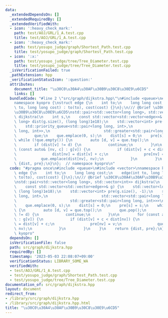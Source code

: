 ```yaml
---
data:
  _extendedDependsOn: []
  _extendedRequiredBy: []
  _extendedVerifiedWith:
  - icon: ':heavy_check_mark:'
    path: test/AOJ/GRL/1_A.test.cpp
    title: test/AOJ/GRL/1_A.test.cpp
  - icon: ':heavy_check_mark:'
    path: test/yosupo_judge/graph/Shortest_Path.test.cpp
    title: test/yosupo_judge/graph/Shortest_Path.test.cpp
  - icon: ':x:'
    path: test/yosupo_judge/tree/Tree_Diameter.test.cpp
    title: test/yosupo_judge/tree/Tree_Diameter.test.cpp
  _isVerificationFailed: true
  _pathExtension: hpp
  _verificationStatusIcon: ':question:'
  attributes:
    document_title: "\u30C0\u30A4\u30AF\u30B9\u30C8\u30E9\u6CD5"
    links: []
  bundledCode: "#line 2 \"src/graph/dijkstra.hpp\"\n#include <queue>\n#include <vector>\n\
    namespace kyopro {\nstruct edge {\n    int to;\n    long long cost;\n    edge(int\
    \ to, long long cost) : to(to), cost(cost) {}\n};\n/// @brief \u30C0\u30A4\u30AF\
    \u30B9\u30C8\u30E9\u6CD5\nstd::pair<std::vector<long long>, std::vector<int>>\
    \ dijkstra(\n    int s,\n    const std::vector<std::vector<edge>>& g) {\n    std::vector<long\
    \ long> dist(g.size(), (long long)1e18);\n    std::vector<int> pre(g.size(), -1);\n\
    \    std::priority_queue<std::pair<long long, int>,\n                        std::vector<std::pair<long\
    \ long, int>>,\n                        std::greater<std::pair<long long, int>>>\n\
    \        que;\n    que.emplace(0, s);\n    dist[s] = 0;\n    pre[s] = s;\n   \
    \ while (!que.empty()) {\n        auto [d, v] = que.top();\n        que.pop();\n\
    \        if (dist[v] != d) {\n            continue;\n        }\n\n        for\
    \ (const auto& [nv, c] : g[v]) {\n            if (dist[v] + c < dist[nv]) {\n\
    \                dist[nv] = dist[v] + c;\n                pre[nv] = v;\n     \
    \           que.emplace(dist[nv], nv);\n            }\n        }\n    }\n    return\
    \ {dist, pre};\n}\n};  // namespace kyopro\n"
  code: "#pragma once\n#include <queue>\n#include <vector>\nnamespace kyopro {\nstruct\
    \ edge {\n    int to;\n    long long cost;\n    edge(int to, long long cost) :\
    \ to(to), cost(cost) {}\n};\n/// @brief \u30C0\u30A4\u30AF\u30B9\u30C8\u30E9\u6CD5\
    \nstd::pair<std::vector<long long>, std::vector<int>> dijkstra(\n    int s,\n\
    \    const std::vector<std::vector<edge>>& g) {\n    std::vector<long long> dist(g.size(),\
    \ (long long)1e18);\n    std::vector<int> pre(g.size(), -1);\n    std::priority_queue<std::pair<long\
    \ long, int>,\n                        std::vector<std::pair<long long, int>>,\n\
    \                        std::greater<std::pair<long long, int>>>\n        que;\n\
    \    que.emplace(0, s);\n    dist[s] = 0;\n    pre[s] = s;\n    while (!que.empty())\
    \ {\n        auto [d, v] = que.top();\n        que.pop();\n        if (dist[v]\
    \ != d) {\n            continue;\n        }\n\n        for (const auto& [nv, c]\
    \ : g[v]) {\n            if (dist[v] + c < dist[nv]) {\n                dist[nv]\
    \ = dist[v] + c;\n                pre[nv] = v;\n                que.emplace(dist[nv],\
    \ nv);\n            }\n        }\n    }\n    return {dist, pre};\n}\n};  // namespace\
    \ kyopro"
  dependsOn: []
  isVerificationFile: false
  path: src/graph/dijkstra.hpp
  requiredBy: []
  timestamp: '2023-05-03 22:08:07+09:00'
  verificationStatus: LIBRARY_SOME_WA
  verifiedWith:
  - test/AOJ/GRL/1_A.test.cpp
  - test/yosupo_judge/graph/Shortest_Path.test.cpp
  - test/yosupo_judge/tree/Tree_Diameter.test.cpp
documentation_of: src/graph/dijkstra.hpp
layout: document
redirect_from:
- /library/src/graph/dijkstra.hpp
- /library/src/graph/dijkstra.hpp.html
title: "\u30C0\u30A4\u30AF\u30B9\u30C8\u30E9\u6CD5"
---
```

